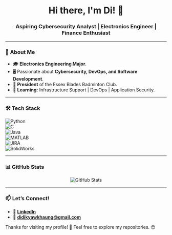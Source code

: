 <h1 align="center">Hi there, I'm Di! 👋</h1>
<h3 align="center">Aspiring Cybersecurity Analyst | Electronics Engineer | Finance Enthusiast  </h3>

---

### 🚀 **About Me**
- 🎓 **Electronics Engineering Major**. 
- 🖥️ Passionate about **Cybersecurity, DevOps, and Software Development**.  
- 🏸 **President** of the Essex Blades Badminton Club.  
- 🌱 **Learning:** Infrastructure Support | DevOps | Application Security.  

---

### 🛠️ **Tech Stack**
![Python](https://img.shields.io/badge/Python-3776AB?style=for-the-badge&logo=python&logoColor=white)  
![C](https://img.shields.io/badge/C-00599C?style=for-the-badge&logo=c&logoColor=white)  
![Java](https://img.shields.io/badge/Java-007396?style=for-the-badge&logo=java&logoColor=white)  
![MATLAB](https://img.shields.io/badge/MATLAB-0076A8?style=for-the-badge&logo=mathworks&logoColor=white)  
![JIRA](https://img.shields.io/badge/JIRA-0052CC?style=for-the-badge&logo=jira&logoColor=white)  
![SolidWorks](https://img.shields.io/badge/SolidWorks-FF0000?style=for-the-badge&logo=solidworks&logoColor=white)  

---

### 📊 **GitHub Stats**
<p align="center">
  <img src="https://github-readme-stats.vercel.app/api?username=your-github-username&show_icons=true&theme=radical" alt="GitHub Stats" />
</p>

---

### 📫 **Let’s Connect!**
- 💼 **[LinkedIn](http://www.linkedin.com/in/yunkhaung)**
- 📧 **didikyawkhaung@gmail.com**

Thanks for visiting my profile! 🚀 Feel free to explore my repositories. 😊
